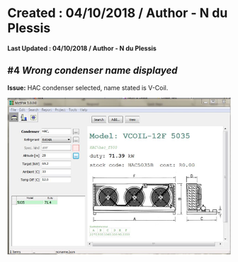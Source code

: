 # Created : 04/10/2018 / Author - N du Plessis
#### Last Updated : 04/10/2018 / Author - N du Plessis

##  #4 **_Wrong condenser name displayed_**

**Issue:** HAC condenser selected, name stated is V-Coil.

![alt text](CondenserCoastal.JPG "Wrong Condenser Name Supplied")

